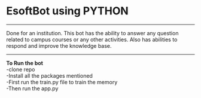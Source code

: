 # EsoftBot using PYTHON
<hr>
Done for an institution. This bot has the ability to answer any question related to campus courses or any other activities. Also has abilities to respond and improve the knowledge base.

<hr>
<b>To Run the bot</b><br/>
-clone repo<br/>
-Install all the packages mentioned<br/>
-First run the train.py file to train the memory<br/>
-Then run the app.py<br/>
